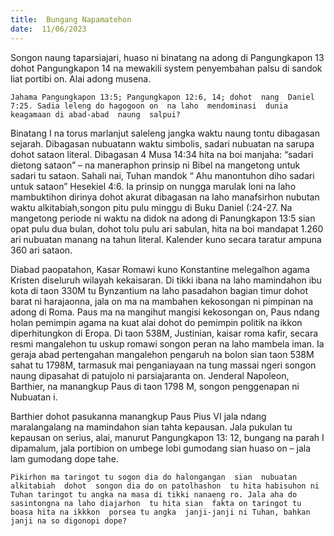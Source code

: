 ```yaml
---
title:  Bungang Napamatehon
date:  11/06/2023
---
```


Songon naung  taparsiajari, huaso ni binatang na adong di Pangungkapon 13 dohot Pangungkapon 14 na mewakili system penyembahan  palsu di sandok liat portibi on. Alai adong musena.

`Jahama Pangungkapon 13:5; Pangungkapon 12:6, 14; dohot  nang  Daniel 7:25. Sadia leleng do hagogoon on  na laho  mendominasi  dunia keagamaan di abad-abad  naung  salpui?`

Binatang  I na torus  marlanjut saleleng  jangka waktu naung tontu dibagasan sejarah. Dibagasan  nubuatann waktu simbolis, sadari nubuatan na sarupa dohot sataon literal. Dibagasan 4 Musa 14:34 hita na  boi  manjaha: “sadari dietong sataon” – na maneraphon prinsip ni Bibel na mangetong  untuk sadari  tu sataon. Sahali nai, Tuhan mandok “ Ahu manontuhon diho sadari untuk sataon” Hesekiel  4:6. Ia  prinsip  on  nungga marulak loni na laho  mambuktihon dirinya dohot akurat dibagasan  na laho  manafsirhon nubutan  waktu alkitabiah,songon  pitu pulu minggu di Buku Daniel (:24-27. Na mangetong  periode ni waktu na didok na adong di Panungkapon 13:5 sian opat pulu dua bulan, dohot tolu pulu ari  sabulan, hita na boi  mandapat 1.260 ari nubuatan manang  na tahun  literal. Kalender kuno secara taratur ampuna 360 ari sataon.

Diabad  paopatahon, Kasar Romawi kuno Konstantine  melegalhon agama Kristen diseluruh  wilayah kekaisaran. Di tikki  ibana na laho mamindahon  ibu kota di taon 330M tu Bynzantium na laho pasadahon bagian timur dohot barat ni harajaonna, jala on ma na mambahen kekosongan ni pimpinan  na adong di Roma. Paus  ma na  mangihut  mangisi kekosongan  on, Paus  ndang holan  pemimpin  agama na kuat alai  dohot  do pemimpin  politik na ikkon diperhitungkon di Eropa. Di taon 538M, Justinian, kaisar roma kafir, secara resmi mangalehon  tu uskup romawi songon  peran  na laho mambela iman. Ia geraja abad  pertengahan mangalehon  pengaruh na bolon sian  taon 538M sahat tu 1798M, tarmasuk mai penganiayaan na tung  massai  ngeri songon naung dipasahat di patujolo ni parsiajaranta on. Jenderal  Napoleon, Barthier, na manangkup  Paus di taon 1798 M, songon  penggenapan ni Nubuatan i.

Barthier dohot  pasukanna  manangkup Paus Pius VI jala ndang  maralangalang na mamindahon  sian tahta kepausan. Jala  pukulan tu kepausan  on serius, alai, manurut Pangungkapon 13: 12, bungang  na parah I dipamalum, jala portibion on umbege lobi gumodang  sian huaso  on – jala  lam  gumodang  dope  tahe.

`Pikirhon ma taringot tu sogon dia do halongangan  sian  nubuatan  alkitabiah  dohot  songon dia do on patolhashon  tu hita habisuhon ni Tuhan taringot tu angka na masa di tikki nanaeng ro. Jala aha do sasintongna na laho diajarhon  tu hita sian  fakta on taringot tu boasa hita na ikkkon  porsea tu angka  janji-janji ni Tuhan, bahkan janji na so digonopi dope?`